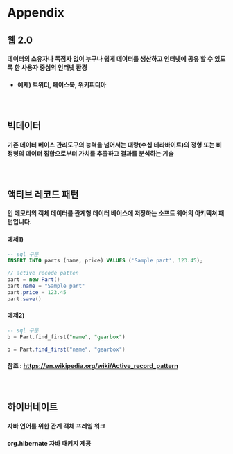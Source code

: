# Appendix
## 웹 2.0
#### 데이터의 소유자나 독점자 없이 누구나 쉽게 데이터를 생산하고 인터넷에 공유 할 수 있도록 한 사용자 중심의 인터넷 환경
* #### 예제) 트위터, 페이스북, 위키피디아
###### <br>
## 빅데이터 
#### 기존 데이터 베이스 관리도구의 능력을 넘어서는 대량(수십 테라바이트)의 정형 또는 비정형의 데이터 집합으로부터 가치를 추출하고 결과를 분석하는 기술 
###### <br>
## 액티브 레코드 패턴
#### 인 메모리의 객체 데이터를 관계형 데이터 베이스에 저장하는 소프트 웨어의 아키텍쳐 패턴입니다. 
#### 예제1)  
```sql
-- sql 구문
INSERT INTO parts (name, price) VALUES ('Sample part', 123.45);
```
```java
// active recode patten 
part = new Part()
part.name = "Sample part"
part.price = 123.45
part.save()
```
#### 예제2)  
```sql
-- sql 구문
b = Part.find_first("name", "gearbox")
```
```java
b = Part.find_first("name", "gearbox")
```
#### 참조 : https://en.wikipedia.org/wiki/Active_record_pattern
###### <br>
## 하이버네이트
#### 자바 언어를 위한 관계 객체 프레임 워크 
#### org.hibernate 자바 패키지 제공
